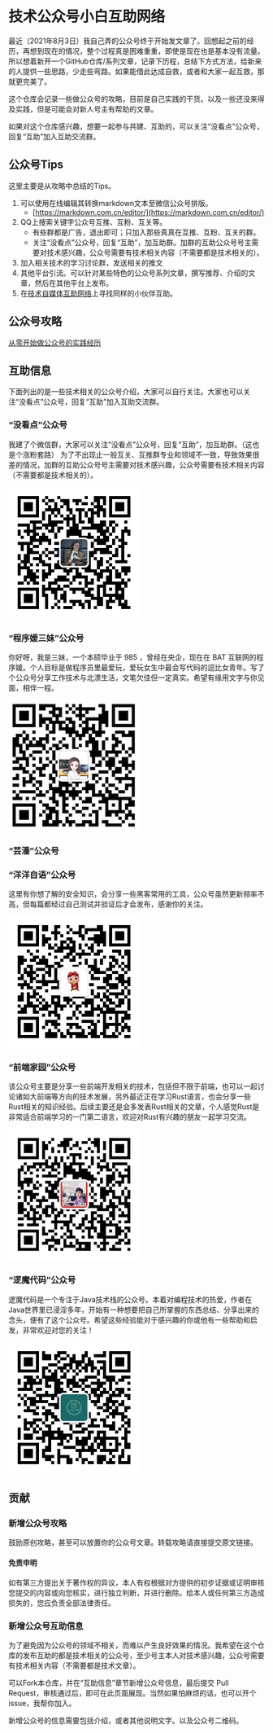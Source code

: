 # 技术公众号小白互助网络

最近（2021年8月3日）我自己弄的公众号终于开始发文章了。回想起之前的经历，再想到现在的情况，整个过程真是困难重重，即使是现在也是基本没有流量。所以想着新开一个GitHub仓库/系列文章，记录下历程，总结下方式方法，给新来的人提供一些思路，少走些弯路。如果能借此达成自救，或者和大家一起互救，那就更完美了。

这个仓库会记录一些做公众号的攻略，目前是自己实践的干货。以及一些还没来得及实践，但是可能会对新人号主有帮助的文章。

如果对这个仓库感兴趣，想要一起参与共建、互助的，可以关注“没看点”公众号，回复“互助”加入互助交流群。

## 公众号Tips

这里主要是从攻略中总结的Tips。

1. 可以使用在线编辑其转换markdown文本至微信公众号排版。
	- [https://markdown.com.cn/editor/](https://markdown.com.cn/editor/)
2. QQ上搜索关键字公众号互推、互粉、互关等。
	- 有些群都是广告，退出即可；只加入那些真真在互推、互粉、互关的群。
	- 关注“没看点”公众号，回复“互助”，加互助群。加群的互助公众号号主需要对技术感兴趣，公众号需要有技术相关内容（不需要都是技术相关的）。
3. 加入相关技术的学习讨论群，发送相关的推文
4. 其他平台引流。可以针对某些特色的公众号系列文章，撰写推荐、介绍的文章，然后在其他平台上发布。
5. 在[技术自媒体互助网络](https://github.com/zhangfelix/self-media-MAN)上寻找同样的小伙伴互助。

## 公众号攻略

[从零开始做公众号的实践经历](articles/self-media-MAN.md)

## 互助信息

下面列出的是一些技术相关的公众号介绍，大家可以自行关注。大家也可以关注“没看点”公众号，回复“互助”加入互助交流群。

### “没看点”公众号

我建了个微信群，大家可以关注“没看点”公众号，回复“互助”，加互助群。（这也是个涨粉套路）
为了不出现止一般互关、互推群专业和领域不一致，导致效果很差的情况，加群的互助公众号号主需要对技术感兴趣，公众号需要有技术相关内容（不需要都是技术相关的）。

![](/img/%E6%B2%A1%E7%9C%8B%E7%82%B9.jpg)

### “程序媛三妹”公众号

你好呀，我是三妹，一个本硕毕业于 985 ，曾经在央企，现在在 BAT 互联网的程序媛。个人目标是做程序员里最爱玩，爱玩女生中最会写代码的逗比女青年。写了个公众号分享工作技术与北漂生活，文笔欠佳但一定真实。希望有缘用文字与你见面，相伴一程。

![](/img/程序媛三妹.jpg)

### “芸潘”公众号

### “洋洋自语”公众号

这里有你想了解的安全知识，会分享一些黑客常用的工具，公众号虽然更新频率不高，但每篇都经过自己测试并验证后才会发布，感谢你的关注。

![](/img/洋洋自语.jpg)

### “前端家园”公众号

该公众号主要是分享一些前端开发相关的技术，包括但不限于前端，也可以一起讨论诸如大前端等方向的技术发展，另外最近正在学习Rust语言，也会分享一些Rust相关的知识经验。后续主要还是会多发表Rust相关的文章，个人感觉Rust是非常适合前端学习的一门第二语言，欢迎对Rust有兴趣的朋友一起学习交流。

![](/img/前端家园.jpg)

### “逻魔代码”公众号

逻魔代码是一个专注于Java技术栈的公众号。本着对编程技术的热爱，作者在Java世界里已浸淫多年，开始有一种想要把自己所掌握的东西总结、分享出来的念头，便有了这个公众号。希望这些经验能对于感兴趣的你或他有一些帮助和启发，非常欢迎对您的关注！

![](/img/逻魔代码.jpg)

## 贡献

### 新增公众号攻略

鼓励原创攻略，甚至可以放置你的公众号文章。转载攻略请直接提交原文链接。

#### 免责申明

如有第三方提出关于著作权的异议，本人有权根据对方提供的初步证据或证明审核您提交的内容或向您核实，进行独立判断，并进行删除。给本人或任何第三方造成损失的，您应负责全部法律责任。

### 新增公众号互助信息

为了避免因为公众号的领域不相关，而难以产生良好效果的情况。我希望在这个仓库的发布互助的都是技术相关的公众号，至少号主本人对技术感兴趣，公众号需要有技术相关内容（不需要都是技术文章）。

可以Fork本仓库，并在“互助信息”章节新增公众号信息，最后提交 Pull Request，审核通过后，即可在此页面展现。当然如果怕麻烦的话，也可以开个issue，我帮你加入。

新增公众号的信息需要包括介绍，或者其他说明文字。以及公众号二维码。
